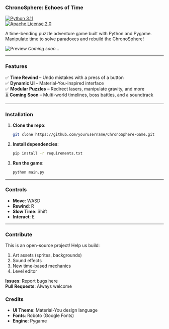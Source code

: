 ### ChronoSphere: Echoes of Time  
[![Python 3.11](https://img.shields.io/badge/Python-3.11-blue)](https://www.python.org/)  
[![Apache License 2.0](https://img.shields.io/badge/License-Apache%202.0-blue.svg)](https://opensource.org/licenses/Apache-2.0)

A time-bending puzzle adventure game built with Python and Pygame. Manipulate time to solve paradoxes and rebuild the ChronoSphere!  

![Preview](assets/preview.png) *Coming soon...*  

---

### Features  
✅ **Time Rewind** – Undo mistakes with a press of a button  
✅ **Dynamic UI** – Material-You-inspired interface  
✅ **Modular Puzzles** – Redirect lasers, manipulate gravity, and more  
⏳ **Coming Soon** – Multi-world timelines, boss battles, and a soundtrack  

---

### Installation  
1. **Clone the repo**:  
   ```bash  
   git clone https://github.com/yourusername/ChronoSphere-Game.git  
   ```  
2. **Install dependencies**:  
   ```bash  
   pip install -r requirements.txt  
   ```  
3. **Run the game**:  
   ```bash  
   python main.py  
   ```  

---

### Controls  
- **Move**: WASD  
- **Rewind**: R  
- **Slow Time**: Shift  
- **Interact**: E  

---

### Contribute  
This is an open-source project! Help us build:  
1. Art assets (sprites, backgrounds)  
2. Sound effects  
3. New time-based mechanics  
4. Level editor  

**Issues**: Report bugs here  
**Pull Requests**: Always welcome  


### Credits  
- **UI Theme**: Material-You design language  
- **Fonts**: Roboto (Google Fonts)  
- **Engine**: Pygame  
